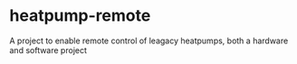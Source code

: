 # heatpump-remote
A project to enable remote control of leagacy heatpumps, both a hardware and software project
